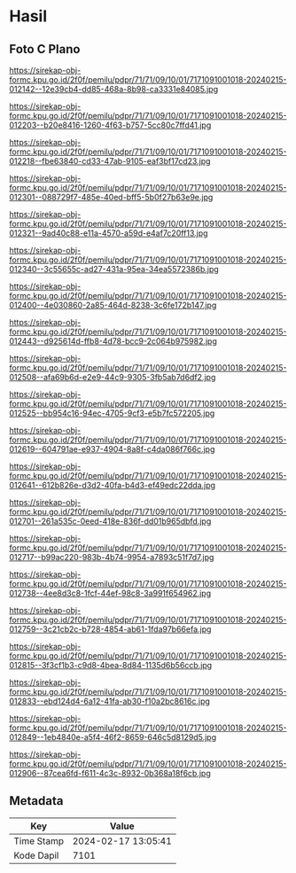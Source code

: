 # Hasil

## Foto C Plano

https://sirekap-obj-formc.kpu.go.id/2f0f/pemilu/pdpr/71/71/09/10/01/7171091001018-20240215-012142--12e39cb4-dd85-468a-8b98-ca3331e84085.jpg

https://sirekap-obj-formc.kpu.go.id/2f0f/pemilu/pdpr/71/71/09/10/01/7171091001018-20240215-012203--b20e8416-1260-4f63-b757-5cc80c7ffd41.jpg

https://sirekap-obj-formc.kpu.go.id/2f0f/pemilu/pdpr/71/71/09/10/01/7171091001018-20240215-012218--fbe63840-cd33-47ab-9105-eaf3bf17cd23.jpg

https://sirekap-obj-formc.kpu.go.id/2f0f/pemilu/pdpr/71/71/09/10/01/7171091001018-20240215-012301--088729f7-485e-40ed-bff5-5b0f27b63e9e.jpg

https://sirekap-obj-formc.kpu.go.id/2f0f/pemilu/pdpr/71/71/09/10/01/7171091001018-20240215-012321--9ad40c88-e11a-4570-a59d-e4af7c20ff13.jpg

https://sirekap-obj-formc.kpu.go.id/2f0f/pemilu/pdpr/71/71/09/10/01/7171091001018-20240215-012340--3c55655c-ad27-431a-95ea-34ea5572386b.jpg

https://sirekap-obj-formc.kpu.go.id/2f0f/pemilu/pdpr/71/71/09/10/01/7171091001018-20240215-012400--4e030860-2a85-464d-8238-3c6fe172b147.jpg

https://sirekap-obj-formc.kpu.go.id/2f0f/pemilu/pdpr/71/71/09/10/01/7171091001018-20240215-012443--d925614d-ffb8-4d78-bcc9-2c064b975982.jpg

https://sirekap-obj-formc.kpu.go.id/2f0f/pemilu/pdpr/71/71/09/10/01/7171091001018-20240215-012508--afa69b6d-e2e9-44c9-9305-3fb5ab7d6df2.jpg

https://sirekap-obj-formc.kpu.go.id/2f0f/pemilu/pdpr/71/71/09/10/01/7171091001018-20240215-012525--bb954c16-94ec-4705-9cf3-e5b7fc572205.jpg

https://sirekap-obj-formc.kpu.go.id/2f0f/pemilu/pdpr/71/71/09/10/01/7171091001018-20240215-012619--604791ae-e937-4904-8a8f-c4da086f766c.jpg

https://sirekap-obj-formc.kpu.go.id/2f0f/pemilu/pdpr/71/71/09/10/01/7171091001018-20240215-012641--612b826e-d3d2-40fa-b4d3-ef49edc22dda.jpg

https://sirekap-obj-formc.kpu.go.id/2f0f/pemilu/pdpr/71/71/09/10/01/7171091001018-20240215-012701--261a535c-0eed-418e-836f-dd01b965dbfd.jpg

https://sirekap-obj-formc.kpu.go.id/2f0f/pemilu/pdpr/71/71/09/10/01/7171091001018-20240215-012717--b99ac220-983b-4b74-9954-a7893c51f7d7.jpg

https://sirekap-obj-formc.kpu.go.id/2f0f/pemilu/pdpr/71/71/09/10/01/7171091001018-20240215-012738--4ee8d3c8-1fcf-44ef-98c8-3a991f654962.jpg

https://sirekap-obj-formc.kpu.go.id/2f0f/pemilu/pdpr/71/71/09/10/01/7171091001018-20240215-012759--3c21cb2c-b728-4854-ab61-1fda97b66efa.jpg

https://sirekap-obj-formc.kpu.go.id/2f0f/pemilu/pdpr/71/71/09/10/01/7171091001018-20240215-012815--3f3cf1b3-c9d8-4bea-8d84-1135d6b56ccb.jpg

https://sirekap-obj-formc.kpu.go.id/2f0f/pemilu/pdpr/71/71/09/10/01/7171091001018-20240215-012833--ebd124d4-6a12-41fa-ab30-f10a2bc8616c.jpg

https://sirekap-obj-formc.kpu.go.id/2f0f/pemilu/pdpr/71/71/09/10/01/7171091001018-20240215-012849--1eb4840e-a5f4-46f2-8659-646c5d8129d5.jpg

https://sirekap-obj-formc.kpu.go.id/2f0f/pemilu/pdpr/71/71/09/10/01/7171091001018-20240215-012906--87cea6fd-f611-4c3c-8932-0b368a18f6cb.jpg


## Metadata

| Key        | Value               |
| ---------- | ------------------- |
| Time Stamp | 2024-02-17 13:05:41 |
| Kode Dapil | 7101                |



